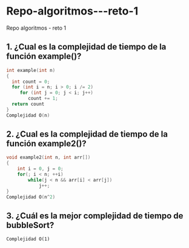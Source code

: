 # Repo-algoritmos---reto-1
Repo algoritmos - reto 1
## 1. ¿Cual es la complejidad de tiempo de la función example()?

```c++
int example(int n)
{
  int count = 0;
  for (int i = n; i > 0; i /= 2)
     for (int j = 0; j < i; j++)
        count += 1;
  return count
}
Complejidad O(n)
```

## 2. ¿Cual es la complejidad de tiempo de la función example2()?

```c++
void example2(int n, int arr[])
{
    int i = 0, j = 0;
    for(; i < n; ++i)
        while(j < n && arr[i] < arr[j])
            j++;
}
Complejidad O(n^2)
```

## 3. ¿Cuál es la mejor complejidad de tiempo de bubbleSort?
```
Complejidad O(1)
```
